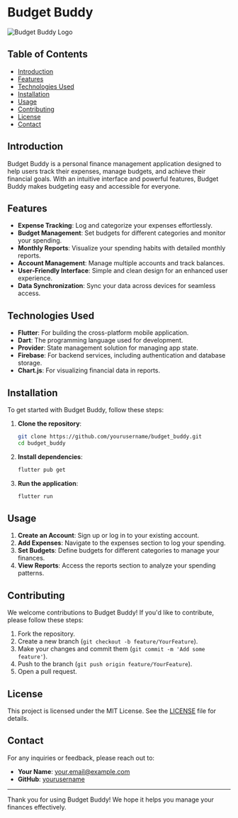 # Budget Buddy

![Budget Buddy Logo](path/to/logo.png) <!-- Replace with your logo path -->

## Table of Contents

- [Introduction](#introduction)
- [Features](#features)
- [Technologies Used](#technologies-used)
- [Installation](#installation)
- [Usage](#usage)
- [Contributing](#contributing)
- [License](#license)
- [Contact](#contact)

## Introduction

Budget Buddy is a personal finance management application designed to help users track their expenses, manage budgets, and achieve their financial goals. With an intuitive interface and powerful features, Budget Buddy makes budgeting easy and accessible for everyone.

## Features

- **Expense Tracking**: Log and categorize your expenses effortlessly.
- **Budget Management**: Set budgets for different categories and monitor your spending.
- **Monthly Reports**: Visualize your spending habits with detailed monthly reports.
- **Account Management**: Manage multiple accounts and track balances.
- **User-Friendly Interface**: Simple and clean design for an enhanced user experience.
- **Data Synchronization**: Sync your data across devices for seamless access.

## Technologies Used

- **Flutter**: For building the cross-platform mobile application.
- **Dart**: The programming language used for development.
- **Provider**: State management solution for managing app state.
- **Firebase**: For backend services, including authentication and database storage.
- **Chart.js**: For visualizing financial data in reports.

## Installation

To get started with Budget Buddy, follow these steps:

1. **Clone the repository**:

   ```bash
   git clone https://github.com/yourusername/budget_buddy.git
   cd budget_buddy
   ```

2. **Install dependencies**:

   ```bash
   flutter pub get
   ```

3. **Run the application**:
   ```bash
   flutter run
   ```

## Usage

1. **Create an Account**: Sign up or log in to your existing account.
2. **Add Expenses**: Navigate to the expenses section to log your spending.
3. **Set Budgets**: Define budgets for different categories to manage your finances.
4. **View Reports**: Access the reports section to analyze your spending patterns.

## Contributing

We welcome contributions to Budget Buddy! If you'd like to contribute, please follow these steps:

1. Fork the repository.
2. Create a new branch (`git checkout -b feature/YourFeature`).
3. Make your changes and commit them (`git commit -m 'Add some feature'`).
4. Push to the branch (`git push origin feature/YourFeature`).
5. Open a pull request.

## License

This project is licensed under the MIT License. See the [LICENSE](LICENSE) file for details.

## Contact

For any inquiries or feedback, please reach out to:

- **Your Name**: [your.email@example.com](mailto:knakul853@gmail.com)
- **GitHub**: [yourusername](https://github.com/knakul853)

---

Thank you for using Budget Buddy! We hope it helps you manage your finances effectively.
